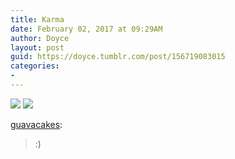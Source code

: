 ```yaml
---
title: Karma
date: February 02, 2017 at 09:29AM
author: Doyce
layout: post
guid: https://doyce.tumblr.com/post/156719083015
categories:
- 
--- 
```


<img src="https://68.media.tumblr.com/76f1a987e5b8ef1161002c3973dee125/tumblr_okpfpyC0cH1sg34ouo1_500.jpg"/> 
  
<img src="https://68.media.tumblr.com/3ad0f222561855a41e51ef2de3690795/tumblr_okpfpyC0cH1sg34ouo2_500.jpg"/> 
  
<p><a href="http://guavacakes.tumblr.com/post/156675212430" class="tumblr_blog" target="_blank">guavacakes</a>:</p>

<blockquote><p>:)</p></blockquote> 
